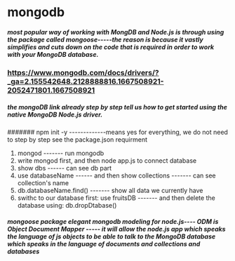 # mongodb
##### most popular way of working with MongDB and Node.js is through using the package called *mongoose*-----the reason is because it vastly simplifies and cuts down on the code that is required in order to work with your MongoDB database.

### https://www.mongodb.com/docs/drivers/?_ga=2.155542648.2128888816.1667508921-2052471801.1667508921
##### the mongoDB link already step by step tell us how to get started using the native MongoDB Node.js driver.

####### npm init -y   -------------means yes for everything, we do not need to step by step see the package.json requirment

1. mongod  ------- run mongodb
2. write mongod first, and then node app.js to connect database
3. show dbs   ------ can see db part
4. use databaseName    ------ and then  show collections  ------- can see collection's name
5. db.databaseName.find()     ------- show all data we currently have
6. swithc to our database first:   use fruitsDB  ------- and then delete the database using:  db.dropDtabase()


##### mongoose package elegant mongodb modeling for node.js---- ODM is Object Document Mapper   ----- it will allow the node.js app which speaks the language of js objects to be able to talk to the MongoDB database which speaks in the language of documents and collections and databases

